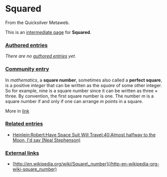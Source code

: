
# Squared

From the Quicksilver Metaweb.

This is an [intermediate page](/metaweb-intermediate-page) for 
**Squared**.


### [Authored entries](/metaweb-authored-entry)


*There are no [authored entries](/metaweb-authored-entry) yet.*

### [Community entry](/metaweb-community-entry)


In *mathematics*, a **square number**, sometimes also called a **perfect square**, is a positive *integer* that can be written as the *square* of some other integer. So for example, nine is a square number since it can be written as three × three. By convention, the first square number is one. The number *m* is a square number if and only if one can arrange *m* points in a square.

More in [link](/http-en-wikipedia-org-wiki-square-number)

### [Related entries](/metaweb-related-entry)


* [Heinlein:Robert:Have Space Suit Will Travel:40:Almost halfway to the Moon, I'd say (Neal Stephenson)](/heinlein-robert-have-space-suit-will-travel-40-almost-halfway-to-the-moon-i-d-say-neal-stephenson)


### [External links](/metaweb-external-links)


* [http://en.wikipedia.org/wiki/Square\_number](/http-en-wikipedia-org-wiki-square_number)

